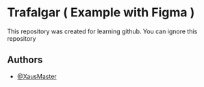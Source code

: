# Trafalgar  ( Example with Figma )

This repository was created for learning github. You can ignore this repository


## Authors

- [@XausMaster](https://www.github.com/XausMaster)